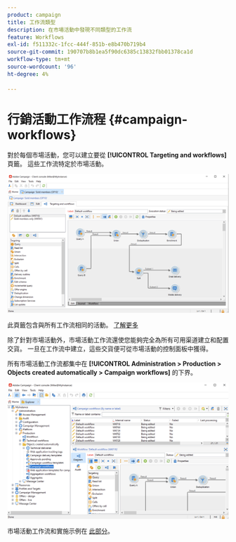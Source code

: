 ```yaml
---
product: campaign
title: 工作流類型
description: 在市場活動中發現不同類型的工作流
feature: Workflows
exl-id: f511332c-1fcc-444f-851b-e8b470b719b4
source-git-commit: 190707b8b1ea5f90dc6385c13832fbb01378ca1d
workflow-type: tm+mt
source-wordcount: '96'
ht-degree: 4%

---
```


# 行銷活動工作流程 {#campaign-workflows}

對於每個市場活動，您可以建立要從 **[!UICONTROL Targeting and workflows]** 頁籤。 這些工作流特定於市場活動。

![](assets/wf-in-op-edit-delivery-tab.png)

此頁籤包含與所有工作流相同的活動。 [了解更多](#implementation-steps-)

除了針對市場活動外，市場活動工作流還使您能夠完全為所有可用渠道建立和配置交貨。 一旦在工作流中建立，這些交貨便可從市場活動的控制面板中獲得。

所有市場活動工作流都集中在 **[!UICONTROL Administration > Production > Objects created automatically > Campaign workflows]** 的下界。

![](assets/campaigns_wf.png)

市場活動工作流和實施示例在 [此部分](../campaigns/marketing-campaign-target.md)。

